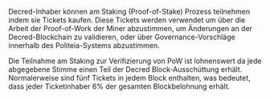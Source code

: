 Decred-Inhaber können am Staking (Proof-of-Stake) Prozess teilnehmen indem sie Tickets kaufen. Diese Tickets werden verwendet um über die Arbeit der Proof-of-Work der Miner abzustimmen, um Änderungen an der Decred-Blockchain zu validieren, oder über Governance-Vorschläge innerhalb des Politeia-Systems abzustimmen.

Die Teilnahme am Staking zur Verifizierung von PoW ist lohnenswert da jede abgegebene Stimme einen Teil der Decred Block-Ausschüttung erhält. Normalerweise sind fünf Tickets in jedem Block enthalten, was bedeutet, dass jeder Ticketinhaber 6% der gesamten Blockbelohnung erhält.
